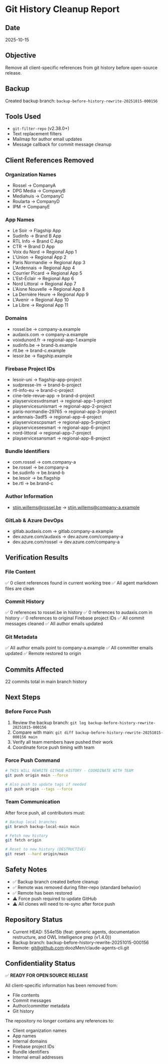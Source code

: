 # Git History Cleanup Report

## Date
2025-10-15

## Objective
Remove all client-specific references from git history before open-source release.

## Backup
Created backup branch: `backup-before-history-rewrite-20251015-000156`

## Tools Used
- `git-filter-repo` (v2.38.0+)
- Text replacement filters
- Mailmap for author email updates
- Message callback for commit message cleanup

## Client References Removed

### Organization Names
- Rossel → CompanyA
- DPG Media → CompanyB
- Mediahuis → CompanyC
- Roularta → CompanyD
- IPM → CompanyE

### App Names
- Le Soir → Flagship App
- Sudinfo → Brand B App
- RTL Info → Brand C App
- CTR → Brand D App
- Voix du Nord → Regional App 1
- L'Union → Regional App 2
- Paris Normandie → Regional App 3
- L'Ardennais → Regional App 4
- Courrier Picard → Regional App 5
- L'Est-Éclair → Regional App 6
- Nord Littoral → Regional App 7
- L'Aisne Nouvelle → Regional App 8
- La Dernière Heure → Regional App 9
- L'Avenir → Regional App 10
- La Libre → Regional App 11

### Domains
- rossel.be → company-a.example
- audaxis.com → company-a.example
- voixdunord.fr → regional-app-1.example
- sudinfo.be → brand-b.example
- rtl.be → brand-c.example
- lesoir.be → flagship.example

### Firebase Project IDs
- lesoir-uni → flagship-app-project
- sudpresse-lm → brand-b-project
- rtl-info-eu → brand-c-project
- cine-tele-revue-app → brand-d-project
- playservicesvdnsmart → regional-app-1-project
- playservicesunismart → regional-app-2-project
- paris-normandie-29765 → regional-app-3-project
- ardennais-3adf5 → regional-app-4-project
- playservicescpsmart → regional-app-5-project
- playserviceseesmart → regional-app-6-project
- nord-littoral → regional-app-7-project
- playservicesansmart → regional-app-8-project

### Bundle Identifiers
- com.rossel → com.company-a
- be.rossel → be.company-a
- be.sudinfo → be.brand-b
- be.lesoir → be.flagship
- be.rtl → be.brand-c

### Author Information
- stijn.willems@rossel.be → stijn.willems@company-a.example

### GitLab & Azure DevOps
- gitlab.audaxis.com → gitlab.company-a.example
- dev.azure.com/audaxis → dev.azure.com/company-a
- dev.azure.com/rossel → dev.azure.com/company-a

## Verification Results

### File Content
✅ 0 client references found in current working tree
✅ All agent markdown files are clean

### Commit History
✅ 0 references to rossel.be in history
✅ 0 references to audaxis.com in history
✅ 0 references to original Firebase project IDs
✅ All commit messages cleaned
✅ All author emails updated

### Git Metadata
✅ All author emails point to company-a.example
✅ All committer emails updated
✅ Remote restored to origin

## Commits Affected
22 commits total in main branch history

## Next Steps

### Before Force Push
1. Review the backup branch: `git log backup-before-history-rewrite-20251015-000156`
2. Compare with main: `git diff backup-before-history-rewrite-20251015-000156 main`
3. Verify all team members have pushed their work
4. Coordinate force push timing with team

### Force Push Command
```bash
# THIS WILL REWRITE GITHUB HISTORY - COORDINATE WITH TEAM
git push origin main --force

# Also push to update tags if needed
git push origin --tags --force
```

### Team Communication
After force push, all contributors must:
```bash
# Backup local branches
git branch backup-local-main main

# Fetch new history
git fetch origin

# Reset to new history (DESTRUCTIVE)
git reset --hard origin/main
```

## Safety Notes
- ✅ Backup branch created before cleanup
- ✅ Remote was removed during filter-repo (standard behavior)
- ✅ Remote has been restored
- ⚠️  Force push required to update GitHub
- ⚠️  All clones will need to re-sync after force push

## Repository Status
- Current HEAD: 554e15b (feat: generic agents, documentation restructure, and OWL Intelligence prep (v1.4.0))
- Backup branch: backup-before-history-rewrite-20251015-000156
- Remote: git@github.com:doozMen/claude-agents-cli.git

## Confidentiality Status
✅ **READY FOR OPEN SOURCE RELEASE**

All client-specific information has been removed from:
- File contents
- Commit messages
- Author/committer metadata
- Git history

The repository no longer contains any references to:
- Client organization names
- App names
- Internal domains
- Firebase project IDs
- Bundle identifiers
- Internal email addresses
